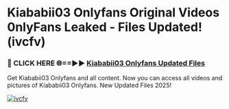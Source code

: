 # Kiababii03 Onlyfans Original Videos 0nlyFans Leaked - Files Updated! (ivcfv)

<h3>🔴 CLICK HERE 🌐==►► <a href="https://tinyurl.com/ehrbuxhb" rel="nofollow">Kiababii03 Onlyfans Updated Files</a></h3>

Get Kiababii03 Onlyfans and all content. Now you can access all videos and pictures of Kiababii03 Onlyfans. New Updated Files 2025!

[![ivcfv](https://i.imgur.com/lVYEuWS.gif)](https://tinyurl.com/ehrbuxhb)
